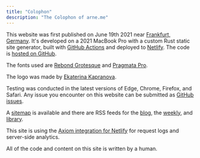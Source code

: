 ```yaml
---
title: "Colophon"
description: "The Colophon of arne.me"
---
```


This website was first published on June 19th 2021 near
[Frankfurt, Germany](https://frankfurt.de).
It's developed on a 2021 MacBook Pro with a custom Rust static site generator,
built with [GitHub Actions](https://github.com/bahlo/arne.me/actions/workflows/ci.yaml)
and deployed to [Netlify](https://netlify.com).
The code is [hosted on GitHub](https://github.com/bahlo/arne.me).

The fonts used are [Rebond Grotesque](https://extraset.ch/typefaces/rebond-grotesque/)
and [Pragmata Pro](https://fsd.it/shop/fonts/pragmatapro/).

The logo was made by [Ekaterina Kapranova](https://www.instagram.com/ekkapranova/).

Testing was conducted in the latest versions of
Edge, Chrome, Firefox, and Safari.
Any issue you encounter on this website can be submitted as
[GitHub issues](https://github.com/bahlo/arne.me/issues/new).

A [sitemap](/sitemap.xml) is available and there are RSS feeds for
the [blog](/blog/atom.xml), the [weekly](/weekly/atom.xml),
and [library](/library/feed.xml).

This site is using the [Axiom integration for Netlify](https://axiom.co) for
request logs and server-side analytics.

All of the code and content on this site is written by a human.
